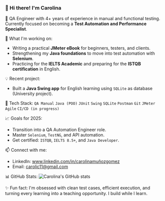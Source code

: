 ### 👋 Hi there! I'm Carolina

🧪 QA Engineer with 4+ years of experience in manual and functional testing.  
Currently focused on becoming a **Test Automation and Performance Specialist**.

🚀 What I'm working on:
- Writing a practical **JMeter eBook** for beginners, testers, and clients.
- Strengthening my **Java foundations** to move into test automation with **Selenium**.
- Practicing for the **IELTS Academic** and preparing for the **ISTQB certification** in English.

💡 Recent project:
- Built a **Java Swing app** for English learning using `SQLite` as database (University project).

🧰 Tech Stack:
`QA Manual` `Java (POO)` `JUnit` `Swing` `SQLite` `Postman` `Git` `JMeter` `Agile` `CI/CD (in progress)`

📈 Goals for 2025:
- Transition into a QA Automation Engineer role.
- Master `Selenium`, `TestNG`, and API automation.
- Get certified: `ISTQB`, `IELTS 8.5+`, and `Java Developer`.

📫 Connect with me:
- LinkedIn: www.linkedin.com/in/carolinamuñozgomez
- Email: carolic11@gmail.com

📊 GitHub Stats:
![Carolina's GitHub stats](https://github-readme-stats.vercel.app/api?username=carolic11&show_icons=true&theme=radical)

✨ Fun fact:
I'm obsessed with clean test cases, efficient execution, and turning every learning into a teaching opportunity. I build while I learn.

